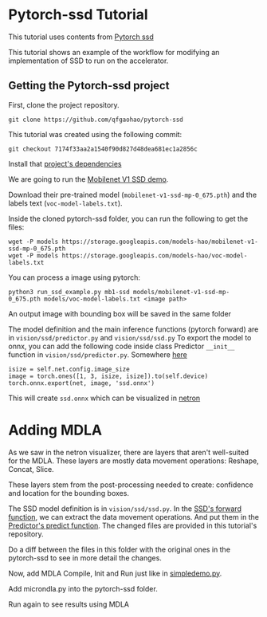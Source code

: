 # Pytorch-ssd Tutorial

This tutorial uses contents from [Pytorch ssd](https://github.com/qfgaohao/pytorch-ssd)

This tutorial shows an example of the workflow for modifying an implementation of SSD to run on the accelerator.

## Getting the Pytorch-ssd project

First, clone the project repository.

```
git clone https://github.com/qfgaohao/pytorch-ssd
```
This tutorial was created using the following commit:

```
git checkout 7174f33aa2a1540f90d827d48dea681ec1a2856c
```

Install that [project's dependencies](https://github.com/qfgaohao/pytorch-ssd#dependencies)

We are going to run the [Mobilenet V1 SSD demo](https://github.com/qfgaohao/pytorch-ssd#run-the-live-mobilenetv1-ssd-demo). 

Download their pre-trained model (`mobilenet-v1-ssd-mp-0_675.pth`) and the labels text (`voc-model-labels.txt`).

Inside the cloned pytorch-ssd folder, you can run the following to get the files:

```
wget -P models https://storage.googleapis.com/models-hao/mobilenet-v1-ssd-mp-0_675.pth
wget -P models https://storage.googleapis.com/models-hao/voc-model-labels.txt
```

You can process a image using pytorch:
```
python3 run_ssd_example.py mb1-ssd models/mobilenet-v1-ssd-mp-0_675.pth models/voc-model-labels.txt <image path>
```

An output image with bounding box will be saved in the same folder


The model definition and the main inference functions (pytorch forward) are in `vision/ssd/predictor.py` and `vision/ssd/ssd.py`
To export the model to onnx, you can add the following code inside class Predictor `__init__` function in `vision/ssd/predictor.py`. Somewhere [here](https://github.com/qfgaohao/pytorch-ssd/blob/master/vision/ssd/predictor.py#L27)
```
isize = self.net.config.image_size
image = torch.ones([1, 3, isize, isize]).to(self.device)
torch.onnx.export(net, image, 'ssd.onnx')
```
This will create `ssd.onnx` which can be visualized in [netron](https://lutzroeder.github.io/netron/)

# Adding MDLA

As we saw in the netron visualizer, there are layers that aren't well-suited for the MDLA. 
These layers are mostly data movement operations: Reshape, Concat, Slice.

These layers stem from the post-processing needed to create: confidence and location for the bounding boxes.

The SSD model definition is in `vision/ssd/ssd.py`. In the [SSD's forward function](https://github.com/qfgaohao/pytorch-ssd/blob/master/vision/ssd/ssd.py#L87), we can extract the data movement operations. 
And put them in the [Predictor's predict function](https://github.com/qfgaohao/pytorch-ssd/blob/master/vision/ssd/predictor.py#L37). The changed files are provided in this tutorial's repository.

Do a diff between the files in this folder with the original ones in the pytorch-ssd to see in more detail the changes.

Now, add MDLA Compile, Init and Run just like in [simpledemo.py](./examples/python/simpledemo.py).

Add microndla.py into the pytorch-ssd folder.

Run again to see results using MDLA

